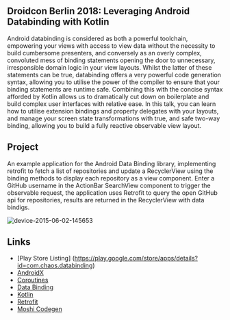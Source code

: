## Droidcon Berlin 2018: Leveraging Android Databinding with Kotlin
Android databinding is considered as both a powerful toolchain, empowering your views with access to view data without the necessity to build cumbersome presenters, and conversely as an overly complex, convoluted mess of binding statements opening the door to unnecessary, irresponsible domain logic in your view layouts.
Whilst the latter of these statements can be true, databinding offers a very powerful code generation syntax, allowing you to utilise the power of the compiler to ensure that your binding statements are runtime safe. Combining this with the concise syntax afforded by Kotlin allows us to dramatically cut down on boilerplate and build complex user interfaces with relative ease.
In this talk, you can learn how to utilise extension bindings and property delegates with your layouts, and manage your screen state transformations with true, and safe two-way binding, allowing you to build a fully reactive observable view layout.

## Project
An example application for the Android Data Binding library, implementing retrofit to fetch a list of repositories and update a RecyclerView using the binding methods to display each repository as a view component.
Enter a GitHub username in the ActionBar SearchView component to trigger the observable request, the application uses Retrofit to query the open GitHub api for repositories, results are returned in the RecyclerView with data bindigs.

![device-2015-06-02-145653](https://cloud.githubusercontent.com/assets/1892070/7936230/c3141dc0-0937-11e5-9463-35d8cb06092a.png)

## Links
 - [Play Store Listing] (https://play.google.com/store/apps/details?id=com.chaos.databinding)
 - [AndroidX](https://developer.android.com/topic/libraries/support-library/androidx-rn)
 - [Coroutines](https://kotlinlang.org/docs/reference/coroutines.html)
 - [Data Binding](https://developer.android.com/topic/libraries/data-binding/)
 - [Kotlin](https://kotlinlang.org/docs/reference/android-overview.html)
 - [Retrofit](https://github.com/square/retrofit)
 - [Moshi Codegen](https://github.com/square/moshi#codegen)
